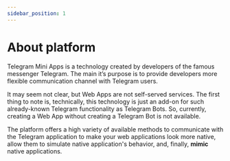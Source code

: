 ```yaml
---
sidebar_position: 1
---
```


# About platform

Telegram Mini Apps is a technology created by developers of the famous messenger
Telegram.
The main it’s purpose is to provide developers more flexible communication
channel with Telegram users.

It may seem not clear, but Web Apps are not self-served services. The first
thing to note is, technically, this technology is just an add-on for such
already-known Telegram functionality as Telegram Bots. So, currently, creating a
Web App without creating a Telegram Bot is not available.

The platform offers a high variety of available methods to communicate with the
Telegram application to make your web applications look more native, allow them
to simulate native application's behavior, and, finally, **mimic** native
applications.

